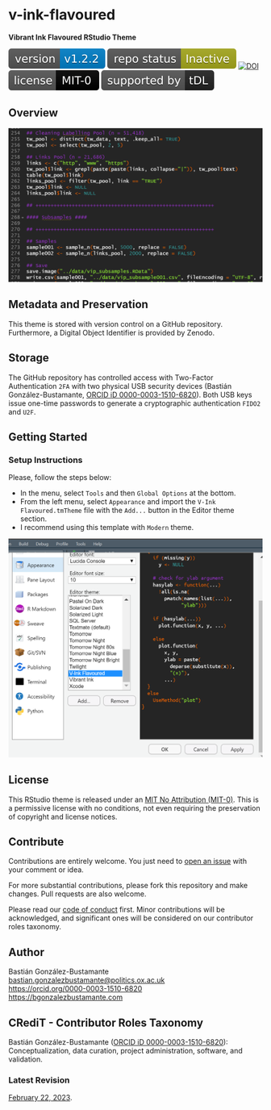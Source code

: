 # v-ink-flavoured
**Vibrant Ink Flavoured RStudio Theme**

[![Version](https://raw.githubusercontent.com/bgonzalezbustamante/v-ink-flavoured/main/badges/v_1_2_2.svg)](CHANGELOG.md) [![Project Status: Inactive – The project has reached a stable, usable state but is no longer being actively developed; support/maintenance will be provided as time allows.](https://raw.githubusercontent.com/bgonzalezbustamante/v-ink-flavoured/main/badges/inactive.svg)](STATUS.md) [![DOI](https://zenodo.org/badge/409929905.svg)](https://zenodo.org/badge/latestdoi/409929905) [![License](https://raw.githubusercontent.com/bgonzalezbustamante/v-ink-flavoured/main/badges/mit_0.svg)](LICENSE.md)  [![tDL](https://raw.githubusercontent.com/bgonzalezbustamante/v-ink-flavoured/main/badges/tDL.svg)](https://training-datalab.com/)

## Overview

<img src="images/vink.png" width="800px;"/>

## Metadata and Preservation

This theme is stored with version control on a GitHub repository. Furthermore, a Digital Object Identifier is provided by Zenodo.

## Storage

The GitHub repository has controlled access with Two-Factor Authentication `2FA` with two physical USB security devices (Bastián González-Bustamante, [ORCID iD 0000-0003-1510-6820](https://orcid.org/0000-0003-1510-6820)). Both USB keys issue one-time passwords to generate a cryptographic authentication `FIDO2` and `U2F`.

## Getting Started

### Setup Instructions

Please, follow the steps below:

- In the menu, select `Tools` and then `Global Options` at the bottom.
- From the left menu, select `Appearance` and import the `V-Ink Flavoured.tmTheme` file with the `Add...` button in the Editor theme section.
- I recommend using this template with `Modern` theme.

<img src="images/rstudio.png" width="800px;"/>

## License

This RStudio theme is released under an [MIT No Attribution (MIT-0)](LICENSE.md). This is a permissive license with no conditions, not even requiring the preservation of copyright and license notices.

## Contribute

Contributions are entirely welcome. You just need to [open an issue](https://github.com/bgonzalezbustamante/v-ink-flavoured/issues/new) with your comment or idea.

For more substantial contributions, please fork this repository and make changes. Pull requests are also welcome.

Please read our [code of conduct](CODE_OF_CONDUCT.md) first. Minor contributions will be acknowledged, and significant ones will be considered on our contributor roles taxonomy.

## Author

Bastián González-Bustamante \
bastian.gonzalezbustamante@politics.ox.ac.uk \
https://orcid.org/0000-0003-1510-6820 \
https://bgonzalezbustamante.com

## CRediT - Contributor Roles Taxonomy

Bastián González-Bustamante ([ORCID iD 0000-0003-1510-6820](https://orcid.org/0000-0003-1510-6820)): Conceptualization, data curation, project administration, software, and validation.

### Latest Revision

[February 22, 2023](CHANGELOG.md).
